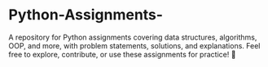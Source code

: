 # Python-Assignments-
A repository for Python assignments covering data structures, algorithms, OOP, and more, with problem statements, solutions, and explanations. Feel free to explore, contribute, or use these assignments for practice! 🚀
